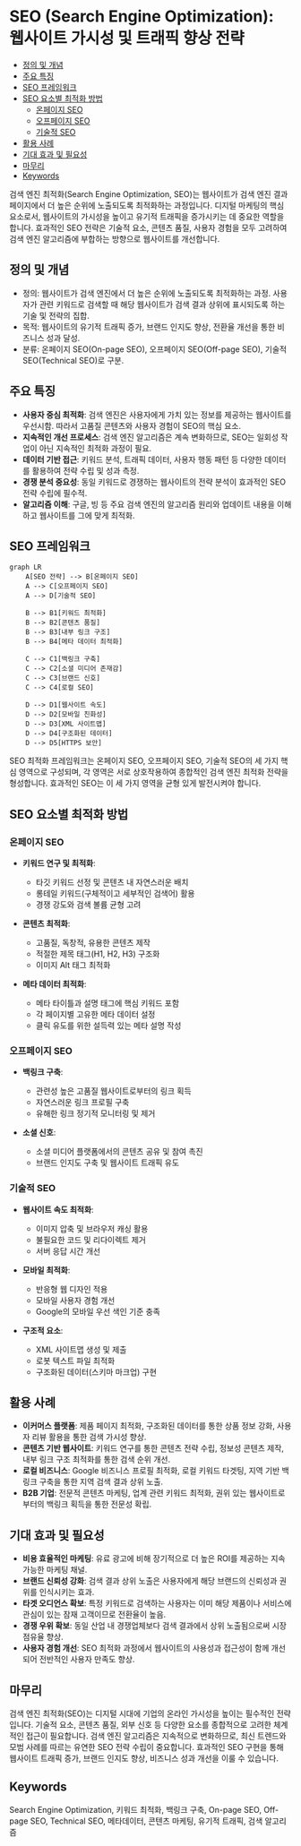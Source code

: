 # SEO (Search Engine Optimization): 웹사이트 가시성 및 트래픽 향상 전략

<!-- mtoc-start -->

- [정의 및 개념](#정의-및-개념)
- [주요 특징](#주요-특징)
- [SEO 프레임워크](#seo-프레임워크)
- [SEO 요소별 최적화 방법](#seo-요소별-최적화-방법)
  - [온페이지 SEO](#온페이지-seo)
  - [오프페이지 SEO](#오프페이지-seo)
  - [기술적 SEO](#기술적-seo)
- [활용 사례](#활용-사례)
- [기대 효과 및 필요성](#기대-효과-및-필요성)
- [마무리](#마무리)
- [Keywords](#keywords)

<!-- mtoc-end -->

검색 엔진 최적화(Search Engine Optimization, SEO)는 웹사이트가 검색 엔진 결과 페이지에서 더 높은 순위에 노출되도록 최적화하는 과정입니다. 디지털 마케팅의 핵심 요소로서, 웹사이트의 가시성을 높이고 유기적 트래픽을 증가시키는 데 중요한 역할을 합니다. 효과적인 SEO 전략은 기술적 요소, 콘텐츠 품질, 사용자 경험을 모두 고려하여 검색 엔진 알고리즘에 부합하는 방향으로 웹사이트를 개선합니다.

## 정의 및 개념

- 정의: 웹사이트가 검색 엔진에서 더 높은 순위에 노출되도록 최적화하는 과정. 사용자가 관련 키워드로 검색할 때 해당 웹사이트가 검색 결과 상위에 표시되도록 하는 기술 및 전략의 집합.
- 목적: 웹사이트의 유기적 트래픽 증가, 브랜드 인지도 향상, 전환율 개선을 통한 비즈니스 성과 달성.
- 분류: 온페이지 SEO(On-page SEO), 오프페이지 SEO(Off-page SEO), 기술적 SEO(Technical SEO)로 구분.

## 주요 특징

- **사용자 중심 최적화**: 검색 엔진은 사용자에게 가치 있는 정보를 제공하는 웹사이트를 우선시함. 따라서 고품질 콘텐츠와 사용자 경험이 SEO의 핵심 요소.
- **지속적인 개선 프로세스**: 검색 엔진 알고리즘은 계속 변화하므로, SEO는 일회성 작업이 아닌 지속적인 최적화 과정이 필요.
- **데이터 기반 접근**: 키워드 분석, 트래픽 데이터, 사용자 행동 패턴 등 다양한 데이터를 활용하여 전략 수립 및 성과 측정.
- **경쟁 분석 중요성**: 동일 키워드로 경쟁하는 웹사이트의 전략 분석이 효과적인 SEO 전략 수립에 필수적.
- **알고리즘 이해**: 구글, 빙 등 주요 검색 엔진의 알고리즘 원리와 업데이트 내용을 이해하고 웹사이트를 그에 맞게 최적화.

## SEO 프레임워크

```mermaid
graph LR
    A[SEO 전략] --> B[온페이지 SEO]
    A --> C[오프페이지 SEO]
    A --> D[기술적 SEO]

    B --> B1[키워드 최적화]
    B --> B2[콘텐츠 품질]
    B --> B3[내부 링크 구조]
    B --> B4[메타 데이터 최적화]

    C --> C1[백링크 구축]
    C --> C2[소셜 미디어 존재감]
    C --> C3[브랜드 신호]
    C --> C4[로컬 SEO]

    D --> D1[웹사이트 속도]
    D --> D2[모바일 친화성]
    D --> D3[XML 사이트맵]
    D --> D4[구조화된 데이터]
    D --> D5[HTTPS 보안]
```

SEO 최적화 프레임워크는 온페이지 SEO, 오프페이지 SEO, 기술적 SEO의 세 가지 핵심 영역으로 구성되며, 각 영역은 서로 상호작용하여 종합적인 검색 엔진 최적화 전략을 형성합니다. 효과적인 SEO는 이 세 가지 영역을 균형 있게 발전시켜야 합니다.

## SEO 요소별 최적화 방법

### 온페이지 SEO

- **키워드 연구 및 최적화**:

  - 타깃 키워드 선정 및 콘텐츠 내 자연스러운 배치
  - 롱테일 키워드(구체적이고 세부적인 검색어) 활용
  - 경쟁 강도와 검색 볼륨 균형 고려

- **콘텐츠 최적화**:

  - 고품질, 독창적, 유용한 콘텐츠 제작
  - 적절한 제목 태그(H1, H2, H3) 구조화
  - 이미지 Alt 태그 최적화

- **메타 데이터 최적화**:
  - 메타 타이틀과 설명 태그에 핵심 키워드 포함
  - 각 페이지별 고유한 메타 데이터 설정
  - 클릭 유도를 위한 설득력 있는 메타 설명 작성

### 오프페이지 SEO

- **백링크 구축**:

  - 관련성 높은 고품질 웹사이트로부터의 링크 획득
  - 자연스러운 링크 프로필 구축
  - 유해한 링크 정기적 모니터링 및 제거

- **소셜 신호**:
  - 소셜 미디어 플랫폼에서의 콘텐츠 공유 및 참여 촉진
  - 브랜드 인지도 구축 및 웹사이트 트래픽 유도

### 기술적 SEO

- **웹사이트 속도 최적화**:

  - 이미지 압축 및 브라우저 캐싱 활용
  - 불필요한 코드 및 리다이렉트 제거
  - 서버 응답 시간 개선

- **모바일 최적화**:

  - 반응형 웹 디자인 적용
  - 모바일 사용자 경험 개선
  - Google의 모바일 우선 색인 기준 충족

- **구조적 요소**:
  - XML 사이트맵 생성 및 제출
  - 로봇 텍스트 파일 최적화
  - 구조화된 데이터(스키마 마크업) 구현

## 활용 사례

- **이커머스 플랫폼**: 제품 페이지 최적화, 구조화된 데이터를 통한 상품 정보 강화, 사용자 리뷰 활용을 통한 검색 가시성 향상.
- **콘텐츠 기반 웹사이트**: 키워드 연구를 통한 콘텐츠 전략 수립, 정보성 콘텐츠 제작, 내부 링크 구조 최적화를 통한 검색 순위 개선.
- **로컬 비즈니스**: Google 비즈니스 프로필 최적화, 로컬 키워드 타겟팅, 지역 기반 백링크 구축을 통한 지역 검색 결과 상위 노출.
- **B2B 기업**: 전문적 콘텐츠 마케팅, 업계 관련 키워드 최적화, 권위 있는 웹사이트로부터의 백링크 획득을 통한 전문성 확립.

## 기대 효과 및 필요성

- **비용 효율적인 마케팅**: 유료 광고에 비해 장기적으로 더 높은 ROI를 제공하는 지속 가능한 마케팅 채널.
- **브랜드 신뢰성 강화**: 검색 결과 상위 노출은 사용자에게 해당 브랜드의 신뢰성과 권위를 인식시키는 효과.
- **타겟 오디언스 확보**: 특정 키워드로 검색하는 사용자는 이미 해당 제품이나 서비스에 관심이 있는 잠재 고객이므로 전환율이 높음.
- **경쟁 우위 확보**: 동일 산업 내 경쟁업체보다 검색 결과에서 상위 노출됨으로써 시장 점유율 향상.
- **사용자 경험 개선**: SEO 최적화 과정에서 웹사이트의 사용성과 접근성이 함께 개선되어 전반적인 사용자 만족도 향상.

## 마무리

검색 엔진 최적화(SEO)는 디지털 시대에 기업의 온라인 가시성을 높이는 필수적인 전략입니다. 기술적 요소, 콘텐츠 품질, 외부 신호 등 다양한 요소를 종합적으로 고려한 체계적인 접근이 필요합니다. 검색 엔진 알고리즘은 지속적으로 변화하므로, 최신 트렌드와 모범 사례를 따르는 유연한 SEO 전략 수립이 중요합니다. 효과적인 SEO 구현을 통해 웹사이트 트래픽 증가, 브랜드 인지도 향상, 비즈니스 성과 개선을 이룰 수 있습니다.

## Keywords

Search Engine Optimization, 키워드 최적화, 백링크 구축, On-page SEO, Off-page SEO, Technical SEO, 메타데이터, 콘텐츠 마케팅, 유기적 트래픽, 검색 알고리즘
